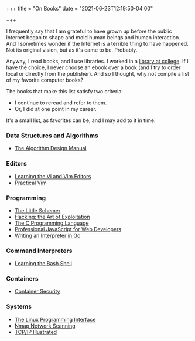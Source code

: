 +++
title = "On Books"
date = "2021-06-23T12:19:50-04:00"

+++

I frequently say that I am grateful to have grown up before the public Internet began to shape and mold human beings and human interaction.  And I sometimes wonder if the Internet is a terrible thing to have happened.  Not its original vision, but as it's came to be.  Probably.

Anyway, I read books, and I use libraries.  I worked in a [library at college].  If I have the choice, I never choose an ebook over a book (and I try to order local or directly from the publisher).  And so I thought, why not compile a list of my favorite computer books?

The books that make this list satisfy two criteria:

- I continue to reread and refer to them.
- Or, I did at one point in my career.

It's a small list, as favorites can be, and I may add to it in time.

### Data Structures and Algorithms

- [The Algorithm Design Manual](https://www.algorist.com/)

### Editors

- [Learning the Vi and Vim Editors](https://www.oreilly.com/library/view/learning-the-vi/9780596529833/)
- [Practical Vim](https://pragprog.com/titles/dnvim2/practical-vim-second-edition/)

### Programming

- [The Little Schemer](https://mitpress.mit.edu/9780262560993/the-little-schemer/)
- [Hacking: the Art of Exploitation](https://nostarch.com/hacking2.htm)
- [The C Programming Language](https://en.wikipedia.org/wiki/The_C_Programming_Language)
- [Professional JavaScript for Web Developers](https://www.wiley.com/en-us/Professional+JavaScript+for+Web+Developers-p-9780764579080)
- [Writing an Interpreter in Go](https://interpreterbook.com/)

### Command Interpreters

- [Learning the Bash Shell](https://www.oreilly.com/library/view/learning-the-bash/1565923472/)

### Containers

- [Container Security](https://www.oreilly.com/library/view/container-security/9781492056690/)

### Systems

- [The Linux Programming Interface](https://man7.org/tlpi/)
- [Nmap Network Scanning](https://nmap.org/book/)
- [TCP/IP Illustrated](https://en.wikipedia.org/wiki/TCP/IP_Illustrated)

[library at college]: https://library.unm.edu/about/libraries/zim.php

